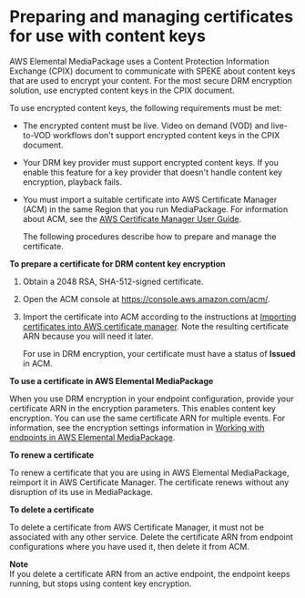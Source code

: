 # Preparing and managing certificates for use with content keys<a name="drm-content-key-encryption"></a>

AWS Elemental MediaPackage uses a Content Protection Information Exchange \(CPIX\) document to communicate with SPEKE about content keys that are used to encrypt your content\. For the most secure DRM encryption solution, use encrypted content keys in the CPIX document\. 

To use encrypted content keys, the following requirements must be met:
+ The encrypted content must be live\. Video on demand \(VOD\) and live\-to\-VOD workflows don't support encrypted content keys in the CPIX document\.
+ Your DRM key provider must support encrypted content keys\. If you enable this feature for a key provider that doesn't handle content key encryption, playback fails\.
+ You must import a suitable certificate into AWS Certificate Manager \(ACM\) in the same Region that you run MediaPackage\. For information about ACM, see the [AWS Certificate Manager User Guide](https://docs.aws.amazon.com/acm/latest/userguide/)\. 

  The following procedures describe how to prepare and manage the certificate\.

**To prepare a certificate for DRM content key encryption**

1. Obtain a 2048 RSA, SHA\-512\-signed certificate\. 

1. Open the ACM console at [https://console\.aws\.amazon\.com/acm/](https://console.aws.amazon.com/acm/)\.

1. Import the certificate into ACM according to the instructions at [Importing certificates into AWS certificate manager](https://docs.aws.amazon.com/acm/latest/userguide/import-certificate.html)\. Note the resulting certificate ARN because you will need it later\.

   For use in DRM encryption, your certificate must have a status of **Issued** in ACM\.

**To use a certificate in AWS Elemental MediaPackage**

When you use DRM encryption in your endpoint configuration, provide your certificate ARN in the encryption parameters\. This enables content key encryption\. You can use the same certificate ARN for multiple events\. For information, see the encryption settings information in [Working with endpoints in AWS Elemental MediaPackage](endpoints.md)\. 

**To renew a certificate**

To renew a certificate that you are using in AWS Elemental MediaPackage, reimport it in AWS Certificate Manager\. The certificate renews without any disruption of its use in MediaPackage\. 

**To delete a certificate**

To delete a certificate from AWS Certificate Manager, it must not be associated with any other service\. Delete the certificate ARN from endpoint configurations where you have used it, then delete it from ACM\. 

**Note**  
If you delete a certificate ARN from an active endpoint, the endpoint keeps running, but stops using content key encryption\. 